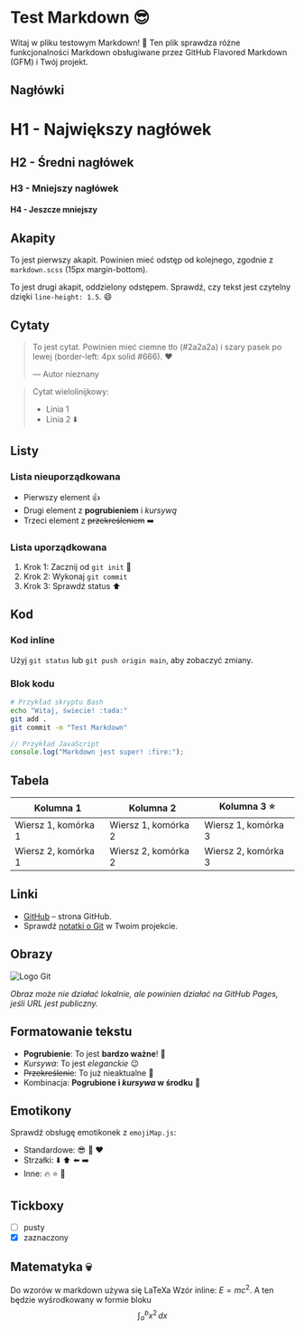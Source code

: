 # Test Markdown :sunglasses:

Witaj w pliku testowym Markdown! :rocket: Ten plik sprawdza różne funkcjonalności Markdown obsługiwane przez GitHub Flavored Markdown (GFM) i Twój projekt.

## Nagłówki

# H1 - Największy nagłówek
## H2 - Średni nagłówek
### H3 - Mniejszy nagłówek
#### H4 - Jeszcze mniejszy

## Akapity

To jest pierwszy akapit. Powinien mieć odstęp od kolejnego, zgodnie z `markdown.scss` (15px margin-bottom).

To jest drugi akapit, oddzielony odstępem. Sprawdź, czy tekst jest czytelny dzięki `line-height: 1.5`. :smile:

## Cytaty

> To jest cytat. Powinien mieć ciemne tło (#2a2a2a) i szary pasek po lewej (border-left: 4px solid #666). :heart:
>
> — Autor nieznany

> Cytat wielolinijkowy:
> - Linia 1
> - Linia 2 :arrow_down:

## Listy

### Lista nieuporządkowana
- Pierwszy element :thumbsup:
- Drugi element z **pogrubieniem** i *kursywą*
- Trzeci element z ~~przekreśleniem~~ :arrow_right:

### Lista uporządkowana
1. Krok 1: Zacznij od `git init` :rocket:
2. Krok 2: Wykonaj `git commit`
3. Krok 3: Sprawdź status :arrow_up:

## Kod

### Kod inline
Użyj `git status` lub `git push origin main`, aby zobaczyć zmiany.

### Blok kodu
```bash
# Przykład skryptu Bash
echo "Witaj, świecie! :tada:"
git add .
git commit -m "Test Markdown"
```

```javascript
// Przykład JavaScript
console.log("Markdown jest super! :fire:");
```

## Tabela

| Kolumna 1       | Kolumna 2       | Kolumna 3 :star: |
|-----------------|-----------------|------------------|
| Wiersz 1, komórka 1 | Wiersz 1, komórka 2 | Wiersz 1, komórka 3 |
| Wiersz 2, komórka 1 | Wiersz 2, komórka 2 | Wiersz 2, komórka 3 |

## Linki

- [GitHub](https://github.com) – strona GitHub.
- Sprawdź [notatki o Git](./Sem2/git-komendy.md) w Twoim projekcie.

## Obrazy

![Logo Git](https://git-scm.com/images/logos/downloads/Git-Icon-1788C.png)

*Obraz może nie działać lokalnie, ale powinien działać na GitHub Pages, jeśli URL jest publiczny.*

## Formatowanie tekstu

- **Pogrubienie**: To jest **bardzo ważne**! :muscle:
- *Kursywa*: To jest *eleganckie* :wink:
- ~~Przekreślenie~~: To już nieaktualne :no_good:
- Kombinacja: **Pogrubione i *kursywa* w środku** :tada:

## Emotikony

Sprawdź obsługę emotikonek z `emojiMap.js`:
- Standardowe: :sunglasses: :rocket: :heart:
- Strzałki: :arrow_down: :arrow_up: :arrow_left: :arrow_right:
- Inne: :fire: :star: :tada:

## Tickboxy

- [ ] pusty
- [X] zaznaczony

## Matematyka :skull:

Do wzorów w markdown używa się LaTeXa
Wzór inline: $E = mc^2$.
A ten będzie wyśrodkowany w formie bloku
$$
\int_{a}^{b} x^2 \, dx
$$